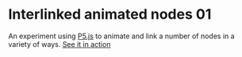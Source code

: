 # Interlinked animated nodes 01
An experiment using [P5.js](https://p5js.org) to animate and link a number of nodes in a variety of ways.
[See it in action](https://alexmagill.github.io/internlinked-animated-nodes-01/)
